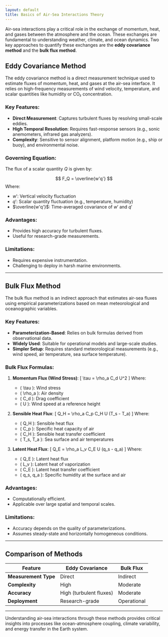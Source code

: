 ```yaml
---
layout: default
title: Basics of Air-Sea Interactions Theory
---
```


Air-sea interactions play a critical role in the exchange of momentum, heat, and gases between the atmosphere and the ocean. These exchanges are fundamental to understanding weather, climate, and ocean dynamics. Two key approaches to quantify these exchanges are the **eddy covariance method** and the **bulk flux method**.

## Eddy Covariance Method

The eddy covariance method is a direct measurement technique used to estimate fluxes of momentum, heat, and gases at the air-sea interface. It relies on high-frequency measurements of wind velocity, temperature, and scalar quantities like humidity or CO₂ concentration.

### Key Features:
- **Direct Measurement**: Captures turbulent fluxes by resolving small-scale eddies.
- **High Temporal Resolution**: Requires fast-response sensors (e.g., sonic anemometers, infrared gas analyzers).
- **Complexity**: Sensitive to sensor alignment, platform motion (e.g., ship or buoy), and environmental noise.

### Governing Equation:
The flux of a scalar quantity $Q$ is given by:

$$
F_Q = \overline{w'q'}
$$
Where:
- $w'$: Vertical velocity fluctuation
- $q'$: Scalar quantity fluctuation (e.g., temperature, humidity)
- $\overline{w'q'}$: Time-averaged covariance of $w'$ and $q'$

### Advantages:
- Provides high accuracy for turbulent fluxes.
- Useful for research-grade measurements.

### Limitations:
- Requires expensive instrumentation.
- Challenging to deploy in harsh marine environments.

---

## Bulk Flux Method

The bulk flux method is an indirect approach that estimates air-sea fluxes using empirical parameterizations based on mean meteorological and oceanographic variables.

### Key Features:
- **Parameterization-Based**: Relies on bulk formulas derived from observational data.
- **Widely Used**: Suitable for operational models and large-scale studies.
- **Simpler Setup**: Requires standard meteorological measurements (e.g., wind speed, air temperature, sea surface temperature).

### Bulk Flux Formulas:
1. **Momentum Flux (Wind Stress)**:
    \[
    \tau = \rho_a C_d U^2
    \]
    Where:
    - \( \tau \): Wind stress
    - \( \rho_a \): Air density
    - \( C_d \): Drag coefficient
    - \( U \): Wind speed at a reference height

2. **Sensible Heat Flux**:
    \[
    Q_H = \rho_a C_p C_H U (T_s - T_a)
    \]
    Where:
    - \( Q_H \): Sensible heat flux
    - \( C_p \): Specific heat capacity of air
    - \( C_H \): Sensible heat transfer coefficient
    - \( T_s, T_a \): Sea surface and air temperatures

3. **Latent Heat Flux**:
    \[
    Q_E = \rho_a L_v C_E U (q_s - q_a)
    \]
    Where:
    - \( Q_E \): Latent heat flux
    - \( L_v \): Latent heat of vaporization
    - \( C_E \): Latent heat transfer coefficient
    - \( q_s, q_a \): Specific humidity at the surface and air

### Advantages:
- Computationally efficient.
- Applicable over large spatial and temporal scales.

### Limitations:
- Accuracy depends on the quality of parameterizations.
- Assumes steady-state and horizontally homogeneous conditions.

---

## Comparison of Methods

| Feature                | Eddy Covariance         | Bulk Flux              |
|------------------------|-------------------------|------------------------|
| **Measurement Type**   | Direct                 | Indirect               |
| **Complexity**         | High                   | Moderate               |
| **Accuracy**           | High (turbulent fluxes)| Moderate               |
| **Deployment**         | Research-grade         | Operational            |

---

Understanding air-sea interactions through these methods provides critical insights into processes like ocean-atmosphere coupling, climate variability, and energy transfer in the Earth system.